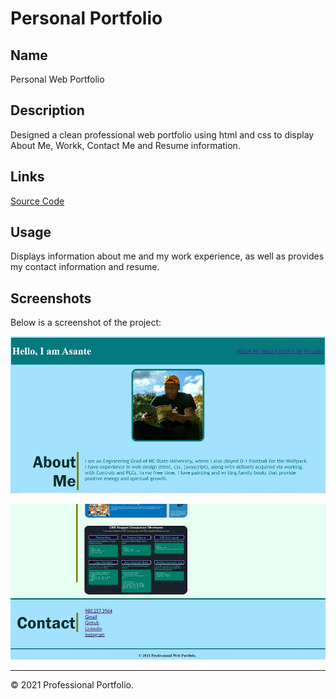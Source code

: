 # Personal Portfolio

## Name
Personal Web Portfolio


## Description
Designed a clean professional web portfolio using html and css to display About Me, Workk, Contact Me and Resume information.


## Links
[Source Code](https://github.com/asantercureton/personal-portfolio)


<!-- [Description Link](https://asantercureton.github.io/personal-portfolio) -->


## Usage
Displays information about me and my work experience, as well as provides my contact information and resume.


## Screenshots
Below is a screenshot of the project:

![Image of html](./images/ppw1.jpg)


![Image of html](./images/ppw2.jpg)


---
© 2021 Professional Portfolio.